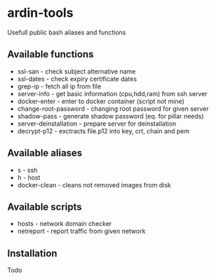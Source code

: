 # ardin-tools

Usefull public bash aliases and functions

## Available functions

* ssl-san - check subject alternative name
* ssl-dates - check expiry certificate dates
* grep-ip - fetch all ip from file
* server-info - get basic information (cpu,hdd,ram) from ssh server
* docker-enter - enter to docker container (script not mine)
* change-root-password - changing root password for given server
* shadow-pass - generate shadow password (eq. for pillar needs)
* server-deinstallation - prepare server for deinstallation
* decrypt-p12 - exctracts file.p12 into key, crt, chain and pem

## Available aliases

* s - ssh
* h - host
* docker-clean - cleans not removed images from disk

## Available scripts
* hosts - network domain checker
* netreport - report traffic from given network

## Installation

Todo

